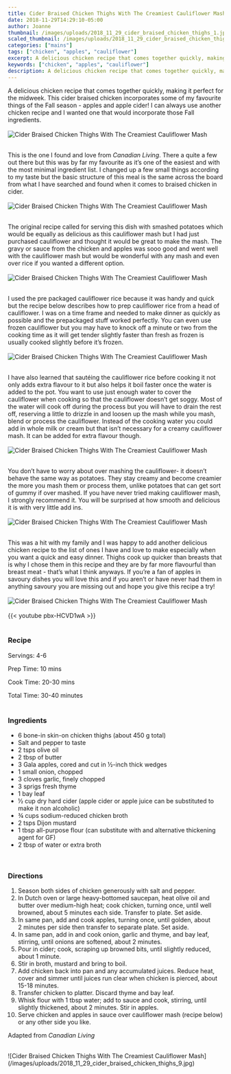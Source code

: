 ```yaml
---
title: Cider Braised Chicken Thighs With The Creamiest Cauliflower Mash
date: 2018-11-29T14:29:10-05:00
author: Joanne
thumbnail: /images/uploads/2018_11_29_cider_braised_chicken_thighs_1.jpg
scaled_thumbnail: /images/uploads/2018_11_29_cider_braised_chicken_thighs_0.jpg
categories: ["mains"]
tags: ["chicken", "apples", "cauliflower"]
excerpt: A delicious chicken recipe that comes together quickly, making it perfect for the midweek.
keywords: ["chicken", "apples", "cauliflower"]
description: A delicious chicken recipe that comes together quickly, making it perfect for the midweek. This cider braised chicken incorporates some of my favourite things of the Fall season - apples and apple cider! 
---
```


A delicious chicken recipe that comes together quickly, making it perfect for the midweek. This cider braised chicken incorporates some of my favourite things of the Fall season - apples and apple cider! I can always use another chicken recipe and I wanted one that would incorporate those Fall ingredients.
</br>
</br>
![Cider Braised Chicken Thighs With The Creamiest Cauliflower Mash](/images/uploads/2018_11_29_cider_braised_chicken_thighs_2.jpg)
</br>
</br>

This is the one I found and love from _Canadian Living_. There a quite a few out there but this was by far my favourite as it’s one of the easiest and with the most minimal ingredient list. I changed up a few small things according to my taste but the basic structure of this meal is the same across the board from what I have searched and found when it comes to braised chicken in cider.
</br>
</br>
![Cider Braised Chicken Thighs With The Creamiest Cauliflower Mash](/images/uploads/2018_11_29_cider_braised_chicken_thighs_3.jpg)
</br>
</br>

The original recipe called for serving this dish with smashed potatoes which would be equally as delicious as this cauliflower mash but I had just purchased cauliflower and thought it would be great to make the mash. The gravy or sauce from the chicken and apples was sooo good and went well with the cauliflower mash but would be wonderful with any mash and even over rice if you wanted a different option.
</br>
</br>
![Cider Braised Chicken Thighs With The Creamiest Cauliflower Mash](/images/uploads/2018_11_29_cider_braised_chicken_thighs_4.jpg)
</br>
</br>

I used the pre packaged cauliflower rice because it was handy and quick but the recipe below describes how to prep cauliflower rice from a head of cauliflower. I was on a time frame and needed to make dinner as quickly as possible and the prepackaged stuff worked perfectly. You can even use frozen cauliflower but you may have to knock off a minute or two from the cooking time as it will get tender slightly faster than fresh as frozen is usually cooked slightly before it’s frozen.
</br>
</br>
![Cider Braised Chicken Thighs With The Creamiest Cauliflower Mash](/images/uploads/2018_11_29_cider_braised_chicken_thighs_5.jpg)
</br>
</br>

I have also learned that sautéing the cauliflower rice before cooking it not only adds extra flavour to it but also helps it boil faster once the water is added to the pot. You want to use just enough water to cover the cauliflower when cooking so that the cauliflower doesn’t get soggy. Most of the water will cook off during the process but you will have to drain the rest off, reserving a little to drizzle in and loosen up the mash while you mash, blend or process the cauliflower. Instead of the cooking water you could add in whole milk or cream but that isn’t necessary for a creamy cauliflower mash. It can be added for extra flavour though.
</br>
</br>
![Cider Braised Chicken Thighs With The Creamiest Cauliflower Mash](/images/uploads/2018_11_29_cider_braised_chicken_thighs_6.jpg)
</br>
</br>

You don’t have to worry about over mashing the cauliflower- it doesn’t behave the same way as potatoes. They stay creamy and become creamier the more you mash them or process them, unlike potatoes that can get sort of gummy if over mashed. If you have never tried making cauliflower mash, I strongly recommend it. You will be surprised at how smooth and delicious it is with very little add ins.
</br>
</br>
![Cider Braised Chicken Thighs With The Creamiest Cauliflower Mash](/images/uploads/2018_11_29_cider_braised_chicken_thighs_7.jpg)
</br>
</br>

This was a hit with my family and I was happy to add another delicious chicken recipe to the list of ones I have and love to make especially when you want a quick and easy dinner. Thighs cook up quicker than breasts that is why I chose them in this recipe and they are by far more flavourful than breast meat - that’s what I think anyways. If you’re a fan of apples in savoury dishes you will love this and if you aren’t or have never had them in anything savoury you are missing out and hope you give this recipe a try!
</br>
</br>
![Cider Braised Chicken Thighs With The Creamiest Cauliflower Mash](/images/uploads/2018_11_29_cider_braised_chicken_thighs_8.jpg)
</br>
</br>
{{< youtube pbx-HCVD1wA >}}
</br>
</br>

### Recipe

Servings: <span itemprop="recipeYield">4-6

Prep Time: <meta itemprop="prepTime" content="PT10M">10 mins  

Cook Time: <meta itemprop="cookTime" content="PT30M">20-30 mins  

Total Time: 30-40 minutes
</br>
</br>

### Ingredients 

* <span itemprop="recipeIngredient">6 bone-in skin-on chicken thighs (about 450 g total)</span>
* <span itemprop="recipeIngredient">Salt and pepper to taste </span>
* <span itemprop="recipeIngredient">2 tsps olive oil</span>
* <span itemprop="recipeIngredient">2 tbsp of butter</span>
* <span itemprop="recipeIngredient">3 Gala apples, cored and cut in ½-inch thick wedges</span>
* <span itemprop="recipeIngredient">1 small onion, chopped</span>
* <span itemprop="recipeIngredient">3 cloves garlic, finely chopped</span>
* <span itemprop="recipeIngredient">3 sprigs fresh thyme</span>
* <span itemprop="recipeIngredient">1 bay leaf</span>
* <span itemprop="recipeIngredient">½ cup dry hard cider (apple cider or apple juice can be substituted to make it non alcoholic)</span>
* <span itemprop="recipeIngredient">¾ cups sodium-reduced chicken broth</span>
* <span itemprop="recipeIngredient">2 tsps Dijon mustard</span>
* <span itemprop="recipeIngredient">1 tbsp  all-purpose flour (can substitute with and alternative thickening agent for GF)</span>
* <span itemprop="recipeIngredient">2 tbsp of water or extra broth </span>
</br>

### Directions

1.	Season both sides of chicken generously with salt and pepper.
2.	In Dutch oven or large heavy-bottomed saucepan, heat olive oil and butter over medium-high heat; cook chicken, turning once, until well browned, about 5 minutes each side. Transfer to plate. Set aside.
3.	In same pan, add and cook apples, turning once, until golden, about 2 minutes per side then transfer to separate plate. Set aside.
4.	In same pan, add in and cook onion, garlic and thyme, and bay leaf, stirring, until onions are softened, about 2 minutes.
5.	Pour in cider; cook, scraping up browned bits, until slightly reduced, about 1 minute. 
6.	Stir in broth, mustard and bring to boil.
7.	Add chicken back into pan and any accumulated juices. Reduce heat, cover and simmer until juices run clear when chicken is pierced, about 15-18 minutes.
8.	Transfer chicken to platter.  Discard thyme and bay leaf. 
9.	Whisk flour with 1 tbsp water; add to sauce and cook, stirring, until slightly thickened, about 2 minutes. Stir in apples.
10.	Serve chicken and apples in sauce over cauliflower mash (recipe below) or any other side you like. 

Adapted from _Canadian Living_

</br>
![Cider Braised Chicken Thighs With The Creamiest Cauliflower Mash](/images/uploads/2018_11_29_cider_braised_chicken_thighs_9.jpg)

